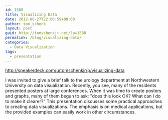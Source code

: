 ```yaml
---
id: 1588
title: Visualizing Data
date: 2012-06-27T22:06:59+00:00
author: tom_schenk
layout: post
guid: http://tomschenkjr.net/?p=1588
permalink: /blog/visualizing-data/
categories:
  - Data Visualization
tags:
  - presentation
---
```

<script type="text/javascript" src="//speakerdeck.com/assets/embed.js" data-id="4fe8d864c0e97000220114e9" data-ratio="1.3333333333333333"></script>

http://speakerdeck.com/u/tomschenkjr/p/visualizing-data

I was invited to give a brief talk to the urology department at Northwestern University on data visualization. Recently, you see, many of the residents presented posters at large conferences. When it was time to create posters and graphs, many of them begun to ask: "does this look OK? What can I do to make it clearer?" This presentation discusses some practical approaches to creating data visualizations. The emphasis is on medical applications, but the provided examples can easily work in other circumstances.